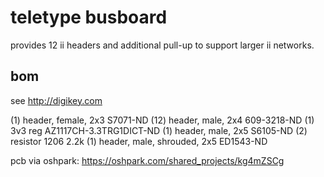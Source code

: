 # teletype busboard

provides 12 ii headers and additional pull-up to support larger ii networks.

## bom

see http://digikey.com

(1) header, female, 2x3 S7071-ND
(12) header, male, 2x4 609-3218-ND 
(1) 3v3 reg AZ1117CH-3.3TRG1DICT-ND
(1) header, male, 2x5 S6105-ND 
(2) resistor 1206 2.2k
(1) header, male, shrouded, 2x5 ED1543-ND 

pcb via oshpark: https://oshpark.com/shared_projects/kg4mZSCg 
